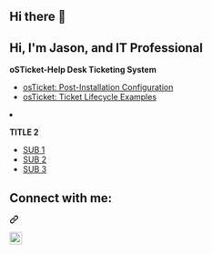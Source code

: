 ## Hi there 👋

## Hi, I'm Jason, and IT Professional
<p dir="auto"><b>oSTicket-Help Desk Ticketing System</b></p>
<ul dir="auto">
<li><a href="https://github.com/jasonklutts/osticket-prereqs>osTicket: Prerequisites and Installation</a></li>
<li><a href="https://github.com/jasonklutts/post-install-config">osTicket: Post-Installation Configuration</a></li>
<li><a href="https://github.com/jasonklutts/ticket-lifecycle">osTicket: Ticket Lifecycle Examples</a></li>
</ul>
</li>
<li>
<p dir="auto"><b>TITLE 2</b></p>
<ul dir="auto">
<li><a href="https://www.google.com/">SUB 1</a></li>
<li><a href="https://www.google.com/">SUB 2</a></li>
<li><a href="https://www.google.com/">SUB 3</a></li>
</ul>
</li>
</ul>
<div class="markdown-heading" dir="auto"><h2 class="heading-element" dir="auto">Connect with me:</h2><a id="user-content-connect-with-me" class="anchor" aria-label="Permalink: Connect with me:" href="#connect-with-me"><svg class="octicon octicon-link" viewBox="0 0 16 16" version="1.1" width="16" height="16" aria-hidden="true"><path d="m7.775 3.275 1.25-1.25a3.5 3.5 0 1 1 4.95 4.95l-2.5 2.5a3.5 3.5 0 0 1-4.95 0 .751.751 0 0 1 .018-1.042.751.751 0 0 1 1.042-.018 1.998 1.998 0 0 0 2.83 0l2.5-2.5a2.002 2.002 0 0 0-2.83-2.83l-1.25 1.25a.751.751 0 0 1-1.042-.018.751.751 0 0 1-.018-1.042Zm-4.69 9.64a1.998 1.998 0 0 0 2.83 0l1.25-1.25a.751.751 0 0 1 1.042.018.751.751 0 0 1 .018 1.042l-1.25 1.25a3.5 3.5 0 1 1-4.95-4.95l2.5-2.5a3.5 3.5 0 0 1 4.95 0 .751.751 0 0 1-.018 1.042.751.751 0 0 1-1.042.018 1.998 1.998 0 0 0-2.83 0l-2.5 2.5a1.998 1.998 0 0 0 0 2.83Z"></path></svg></a></div>
<p dir="auto"><a href="https://www.linkedin.com/in/jasonklutts/" rel="nofollow"><img align="left" alt="Josh | LinkedIn" width="22px" src="https://camo.githubusercontent.com/70a7364e4cab5012925da3ac158a64a992e400152b366dbb71b90fef4b4a1264/68747470733a2f2f63646e2e6a7364656c6976722e6e65742f6e706d2f73696d706c652d69636f6e734076332f69636f6e732f6c696e6b6564696e2e737667" data-canonical-src="https://cdn.jsdelivr.net/npm/simple-icons@v3/icons/linkedin.svg" style="max-width: 100%;"></a></p>
</article>
  </div>
</div>
